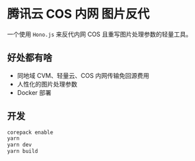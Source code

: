 # 腾讯云 COS 内网 图片反代

一个使用 `Hono.js` 来反代内网 COS 且重写图片处理参数的轻量工具。

## 好处都有啥

- 同地域 CVM、轻量云、COS 内网传输免回源费用
- 人性化的图片处理参数
- Docker 部署

## 开发

```bash
corepack enable
yarn
yarn dev
yarn build
```
